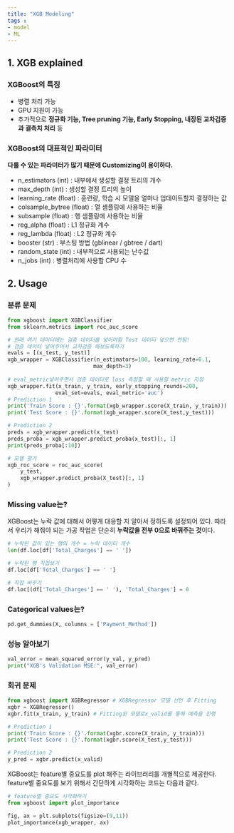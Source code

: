 ```yaml
---
title: "XGB Modeling"
tags :
- model
- ML 
---
```


## 1. XGB explained

### XGBoost의 특징

- 병렬 처리 가능
- GPU 지원이 가능
- 추가적으로 **정규화 기능, Tree pruning 기능, Early Stopping, 내장된 교차검증과 결측치 처리** 등

### XGBoost의 대표적인 파라미터

**다룰 수 있는 파라미터가 많기 때문에 Customizing이 용이하다.**

- n_estimators (int) : 내부에서 생성할 결정 트리의 개수
- max_depth (int) : 생성할 결정 트리의 높이
- learning_rate (float) : 훈련량, 학습 시 모델을 얼마나 업데이트할지 결정하는 값
- colsample_bytree (float) : 열 샘플링에 사용하는 비율
- subsample (float) : 행 샘플링에 사용하는 비율
- reg_alpha (float) : L1 정규화 계수
- reg_lambda (float) : L2 정규화 계수
- booster (str) : 부스팅 방법 (gblinear / gbtree / dart)
- random_state (int) : 내부적으로 사용되는 난수값
- n_jobs (int) : 병렬처리에 사용할 CPU 수

## 2. Usage

### 분류 문제
```python
from xgboost import XGBClassifier
from sklearn.metrics import roc_auc_score

# 원래 여기 데이터에는 검증 데이터를 넣어야함 Test 데이터 넣으면 안됨!
# 검증 데이터 넣어주어서 교차검증 해보도록하기
evals = [(x_test, y_test)]
xgb_wrapper = XGBClassifier(n_estimators=100, learning_rate=0.1,
                           max_depth=3)
                           
# eval_metric넣어주면서 검증 데이터로 loss 측정할 때 사용할 metric 지정
xgb_wrapper.fit(x_train, y_train, early_stopping_rounds=200,
               eval_set=evals, eval_metric='auc')
# Prediction 1
print('Train Score : {}'.format(xgb_wrapper.score(X_train, y_train)))
print('Test Score : {}'.format(xgb_wrapper.score(X_test,y_test)))

# Prediction 2
preds = xgb_wrapper.predict(x_test)
preds_proba = xgb_wrapper.predict_proba(x_test)[:, 1]
print(preds_proba[:10])

# 모델 평가
xgb_roc_score = roc_auc_score(
    y_test,
    xgb_wrapper.predict_proba(X_test)[:, 1]
)
```

### Missing value는?

XGBoost는 누락 값에 대해서 어떻게 대응할 지 알아서 정하도록 설정되어 있다. 따라서 우리가 해줘야 되는 가공 작업은 단순히 **누락값을 전부 0으로 바꿔주는 것**이다. 

```python
# 누락된 값이 있는 행의 개수 = 누락 데이터 개수
len(df.loc[df['Total_Charges'] == ' '])

# 누락된 행 직접보기
df.loc[df['Total_Charges'] == ' ']

# 직접 바꾸기
df.loc[(df['Total_Charges'] == ' '), 'Total_Charges'] = 0
```

### Categorical values는?

```python
pd.get_dummies(X, columns = ['Payment_Method'])
```

### 성능 알아보기
```python
val_error = mean_squared_error(y_val, y_pred)
print("XGB's Validation MSE:", val_error)
```

### 회귀 문제
```python
from xgboost import XGBRegressor # XGBRegressor 모델 선언 후 Fitting
xgbr = XGBRegressor() 
xgbr.fit(x_train, y_train) # Fitting된 모델로x_valid를 통해 예측을 진행 

# Prediction 1
print('Train Score : {}'.format(xgbr.score(X_train, y_train)))
print('Test Score : {}'.format(xgbr.score(X_test,y_test)))

# Prediction 2
y_pred = xgbr.predict(x_valid)
```

XGBoost는 feature별 중요도를 plot 해주는 라이브러리를 개별적으로 제공한다. feature별 중요도를 보기 위해서 간단하게 시각화하는 코드는 다음과 같다.

```python
# feature별 중요도 시각화하기
from xgboost import plot_importance

fig, ax = plt.subplots(figsize=(9,11))
plot_importance(xgb_wrapper, ax)
```
